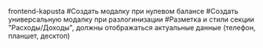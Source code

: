 frontend-kapusta
#Создать модалку при нулевом балансе
#Создать универсальную модалку при разлогинизации
#Разметка и стили секции "Расходы/Доходы", должны отображаться актуальные данные (телефон, планшет, десктоп)
